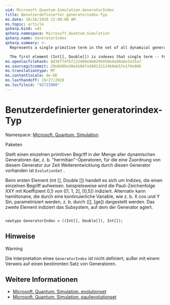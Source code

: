 ```yaml
---
uid: Microsoft.Quantum.Simulation.GeneratorIndex
title: Benutzerdefinierter generatorindex-Typ
ms.date: 10/26/2020 12:00:00 AM
ms.topic: article
qsharp.kind: udt
qsharp.namespace: Microsoft.Quantum.Simulation
qsharp.name: GeneratorIndex
qsharp.summary: >-
  Represents a single primitive term in the set of all dynamical generators, e.g. Hermitian operators, for which there exists a map from that generator to time-evolution by that generator, through `EvolutionSet`.

  The first element (Int[], Double[]) is indexes that single term -- For instance, the Pauli string XXY with coefficient 0.5 would be indexed by ([1,1,2], [0.5]). Alternatively, Hamiltonians parameterized by a continuous variable, such as X cos φ + Y sin φ, might for instance be represented by ([], [φ]). The second element indexes the subsystem on which the generator acts on.
ms.openlocfilehash: 8d36f74fbf122469e9e829b950e4ed9a6e3a35a7
ms.sourcegitcommit: 29e0d88a30e4166fa580132124b0eb57e1f0e986
ms.translationtype: MT
ms.contentlocale: de-DE
ms.lasthandoff: 10/27/2020
ms.locfileid: "92723900"
---
```

# <a name="generatorindex-user-defined-type"></a>Benutzerdefinierter generatorindex-Typ

Namespace: [Microsoft. Quantum. Simulation](xref:Microsoft.Quantum.Simulation)

Paketen [](https://nuget.org/packages/)


Stellt einen einzelnen primitiven Begriff in der Menge aller dynamischen Generatoren dar, z. b. "hermitian"-Operatoren, für die eine Zuordnung von diesem Generator zur Zeit Weiterentwicklung durch diesen Generator vorhanden ist `EvolutionSet` .

Beim ersten Element (int [], Double []) handelt es sich um Indizes, die einen einzelnen Begriff aufweisen. beispielsweise wird die Pauli-Zeichenfolge XXY mit Koeffizient 0,5 von ([1, 1, 2], [0,5]) indiziert. Alternativ kann hamiltonane, die durch eine kontinuierliche Variable, wie z. b. X cos und Y Sin, parametrisiert werden, z. b. durch ([], [ge]) dargestellt werden. Das zweite Element indiziert das Subsystem, auf dem der Generator agiert.

```qsharp

newtype GeneratorIndex = ((Int[], Double[]), Int[]);
```



## <a name="remarks"></a>Hinweise

> [!WARNING]
> Die Interpretation eines `GeneratorIndex` ist nicht definiert, außer mit einem Verweis auf einen bestimmten Satz von Generatoren.

## <a name="see-also"></a>Weitere Informationen

- [Microsoft. Quantum. Simulation. evolutionset](xref:Microsoft.Quantum.Simulation.EvolutionSet)
- [Microsoft. Quantum. Simulation. paulievolutionset](xref:Microsoft.Quantum.Simulation.PauliEvolutionSet)